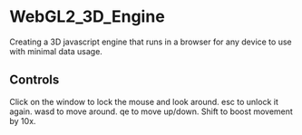 # WebGL2_3D_Engine
Creating a 3D javascript engine that runs in a browser for any device to use with minimal data usage.

## Controls
Click on the window to lock the mouse and look around. 
esc to unlock it again. 
wasd to move around. 
qe to move up/down. 
Shift to boost movement by 10x.
